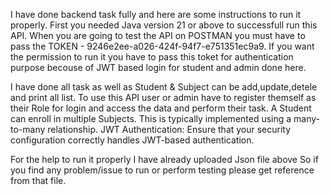 I have done backend task fully and here are some instructions to run it properly.
First you needed Java version 21 or above to successfull run this API.
When you are going to test the API on POSTMAN you must have to pass the TOKEN - 9246e2ee-a026-424f-94f7-e751351ec9a9.
If you want the permission to run it you have to pass this toket for authentication purpose becouse of JWT based login for student and admin done here.

I have done all task as well as Student & Subject can be add,update,detele and print all list.
To use this API user or admin have to register themself as their Role for login and access the data and perform their task.
A Student can enroll in multiple Subjects. This is typically implemented using a many-to-many relationship.
JWT Authentication: Ensure that your security configuration correctly handles JWT-based authentication.

For the help to run it properly I have already uploaded Json file above So if you find any problem/issue to run or perform testing please get reference from that file.
